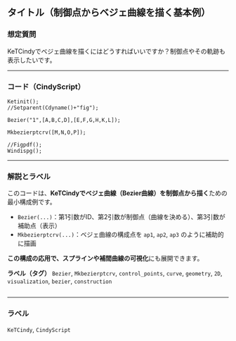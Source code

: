 ## タイトル（制御点からベジェ曲線を描く基本例）

### 想定質問

KeTCindyでベジェ曲線を描くにはどうすればいいですか？制御点やその軌跡も表示したいです。

---

### コード（CindyScript）

```cindy
Ketinit();
//Setparent(Cdyname()+"fig");

Bezier("1",[A,B,C,D],[E,F,G,H,K,L]);

Mkbezierptcrv([M,N,O,P]);

//Figpdf();
Windispg();
````

---

### 解説とラベル

このコードは、**KeTCindyでベジェ曲線（Bezier曲線）を制御点から描く**ための最小構成例です。

* `Bezier(...)`：第1引数がID、第2引数が制御点（曲線を決める）、第3引数が補助点（表示）
* `Mkbezierptcrv(...)`：ベジェ曲線の構成点を `ap1`, `ap2`, `ap3` のように補助的に描画

**この構成の応用で、スプラインや補間曲線の可視化**にも展開できます。

**ラベル（タグ）**
`Bezier`, `Mkbezierptcrv`, `control_points`, `curve`, `geometry`, `2D`, `visualization`, `bezier`, `construction`

```
```


---

### ラベル

`KeTCindy`, `CindyScript`
